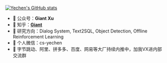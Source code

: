 [![Yechen's GitHub stats](https://github-readme-stats.vercel.app/api?username=yechens)](https://github.com/anuraghazra/github-readme-stats)

- 🍉 公众号：**Giant Xu**
- 🍎 知乎：**[Giant](https://www.zhihu.com/people/giant_panda)**
- 🍇 研究方向：Dialog System, Text2SQL, Object Detection, Offline Reinforcement Learning
- 🍊 个人微信：cs-yechen
- 🍑 字节跳动、阿里、拼多多、百度、网易等大厂持续内推中，加我VX进内部交流群

<!--
**yechens/yechens** is a ✨ _special_ ✨ repository because its `README.md` (this file) appears on your GitHub profile.

Here are some ideas to get you started:

- 🔭 I’m currently working on ...
- 🌱 I’m currently learning ...
- 👯 I’m looking to collaborate on ...
- 🤔 I’m looking for help with ...
- 💬 Ask me about ...
- 📫 How to reach me: ...
- 😄 Pronouns: ...
- ⚡ Fun fact: ...
-->
